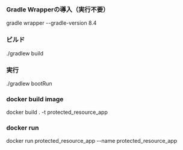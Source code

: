 ### Gradle Wrapperの導入（実行不要）

gradle wrapper --gradle-version 8.4

### ビルド

./gradlew build

### 実行

./gradlew bootRun

### docker build image

docker build . -t protected_resource_app

### docker run

docker run protected_resource_app --name protected_resource_app